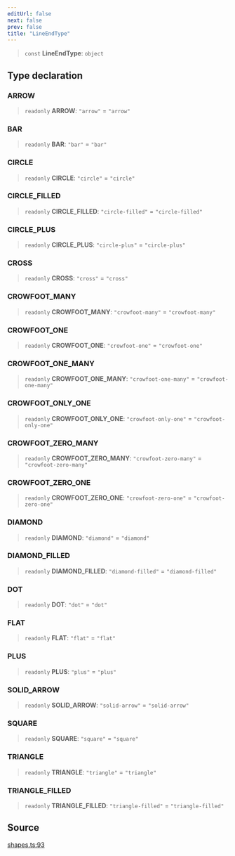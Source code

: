 ```yaml
---
editUrl: false
next: false
prev: false
title: "LineEndType"
---
```


> `const` **LineEndType**: `object`

## Type declaration

### ARROW

> `readonly` **ARROW**: `"arrow"` = `"arrow"`

### BAR

> `readonly` **BAR**: `"bar"` = `"bar"`

### CIRCLE

> `readonly` **CIRCLE**: `"circle"` = `"circle"`

### CIRCLE\_FILLED

> `readonly` **CIRCLE\_FILLED**: `"circle-filled"` = `"circle-filled"`

### CIRCLE\_PLUS

> `readonly` **CIRCLE\_PLUS**: `"circle-plus"` = `"circle-plus"`

### CROSS

> `readonly` **CROSS**: `"cross"` = `"cross"`

### CROWFOOT\_MANY

> `readonly` **CROWFOOT\_MANY**: `"crowfoot-many"` = `"crowfoot-many"`

### CROWFOOT\_ONE

> `readonly` **CROWFOOT\_ONE**: `"crowfoot-one"` = `"crowfoot-one"`

### CROWFOOT\_ONE\_MANY

> `readonly` **CROWFOOT\_ONE\_MANY**: `"crowfoot-one-many"` = `"crowfoot-one-many"`

### CROWFOOT\_ONLY\_ONE

> `readonly` **CROWFOOT\_ONLY\_ONE**: `"crowfoot-only-one"` = `"crowfoot-only-one"`

### CROWFOOT\_ZERO\_MANY

> `readonly` **CROWFOOT\_ZERO\_MANY**: `"crowfoot-zero-many"` = `"crowfoot-zero-many"`

### CROWFOOT\_ZERO\_ONE

> `readonly` **CROWFOOT\_ZERO\_ONE**: `"crowfoot-zero-one"` = `"crowfoot-zero-one"`

### DIAMOND

> `readonly` **DIAMOND**: `"diamond"` = `"diamond"`

### DIAMOND\_FILLED

> `readonly` **DIAMOND\_FILLED**: `"diamond-filled"` = `"diamond-filled"`

### DOT

> `readonly` **DOT**: `"dot"` = `"dot"`

### FLAT

> `readonly` **FLAT**: `"flat"` = `"flat"`

### PLUS

> `readonly` **PLUS**: `"plus"` = `"plus"`

### SOLID\_ARROW

> `readonly` **SOLID\_ARROW**: `"solid-arrow"` = `"solid-arrow"`

### SQUARE

> `readonly` **SQUARE**: `"square"` = `"square"`

### TRIANGLE

> `readonly` **TRIANGLE**: `"triangle"` = `"triangle"`

### TRIANGLE\_FILLED

> `readonly` **TRIANGLE\_FILLED**: `"triangle-filled"` = `"triangle-filled"`

## Source

[shapes.ts:93](https://github.com/dgmjs/dgmjs/blob/main/packages/core/src/shapes.ts#L93)
